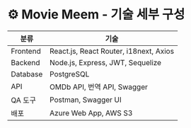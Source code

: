 # ⚙️ Movie Meem - 기술 세부 구성

| 분류 | 기술 |
|------|------|
| Frontend | React.js, React Router, i18next, Axios |
| Backend | Node.js, Express, JWT, Sequelize |
| Database | PostgreSQL |
| API | OMDb API, 번역 API, Swagger |
| QA 도구 | Postman, Swagger UI |
| 배포 | Azure Web App, AWS S3 |
